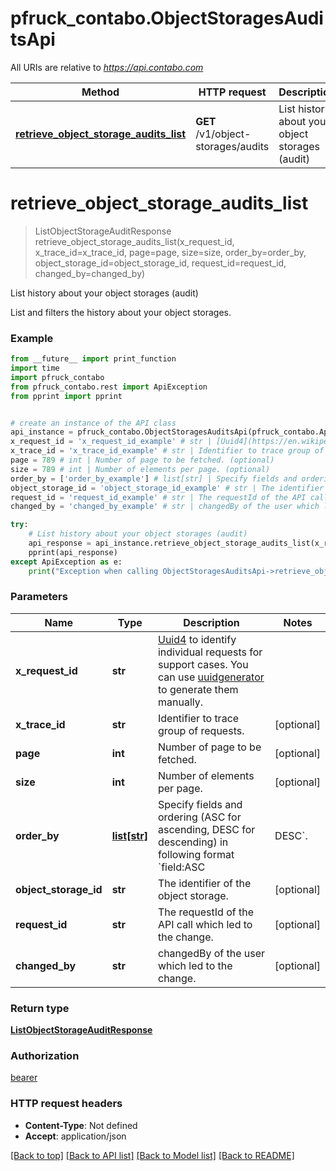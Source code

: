# pfruck_contabo.ObjectStoragesAuditsApi

All URIs are relative to *https://api.contabo.com*

Method | HTTP request | Description
------------- | ------------- | -------------
[**retrieve_object_storage_audits_list**](ObjectStoragesAuditsApi.md#retrieve_object_storage_audits_list) | **GET** /v1/object-storages/audits | List history about your object storages (audit)

# **retrieve_object_storage_audits_list**
> ListObjectStorageAuditResponse retrieve_object_storage_audits_list(x_request_id, x_trace_id=x_trace_id, page=page, size=size, order_by=order_by, object_storage_id=object_storage_id, request_id=request_id, changed_by=changed_by)

List history about your object storages (audit)

List and filters the history about your object storages.

### Example
```python
from __future__ import print_function
import time
import pfruck_contabo
from pfruck_contabo.rest import ApiException
from pprint import pprint


# create an instance of the API class
api_instance = pfruck_contabo.ObjectStoragesAuditsApi(pfruck_contabo.ApiClient(configuration))
x_request_id = 'x_request_id_example' # str | [Uuid4](https://en.wikipedia.org/wiki/Universally_unique_identifier#Version_4_(random)) to identify individual requests for support cases. You can use [uuidgenerator](https://www.uuidgenerator.net/version4) to generate them manually.
x_trace_id = 'x_trace_id_example' # str | Identifier to trace group of requests. (optional)
page = 789 # int | Number of page to be fetched. (optional)
size = 789 # int | Number of elements per page. (optional)
order_by = ['order_by_example'] # list[str] | Specify fields and ordering (ASC for ascending, DESC for descending) in following format `field:ASC|DESC`. (optional)
object_storage_id = 'object_storage_id_example' # str | The identifier of the object storage. (optional)
request_id = 'request_id_example' # str | The requestId of the API call which led to the change. (optional)
changed_by = 'changed_by_example' # str | changedBy of the user which led to the change. (optional)

try:
    # List history about your object storages (audit)
    api_response = api_instance.retrieve_object_storage_audits_list(x_request_id, x_trace_id=x_trace_id, page=page, size=size, order_by=order_by, object_storage_id=object_storage_id, request_id=request_id, changed_by=changed_by)
    pprint(api_response)
except ApiException as e:
    print("Exception when calling ObjectStoragesAuditsApi->retrieve_object_storage_audits_list: %s\n" % e)
```

### Parameters

Name | Type | Description  | Notes
------------- | ------------- | ------------- | -------------
 **x_request_id** | **str**| [Uuid4](https://en.wikipedia.org/wiki/Universally_unique_identifier#Version_4_(random)) to identify individual requests for support cases. You can use [uuidgenerator](https://www.uuidgenerator.net/version4) to generate them manually. | 
 **x_trace_id** | **str**| Identifier to trace group of requests. | [optional] 
 **page** | **int**| Number of page to be fetched. | [optional] 
 **size** | **int**| Number of elements per page. | [optional] 
 **order_by** | [**list[str]**](str.md)| Specify fields and ordering (ASC for ascending, DESC for descending) in following format &#x60;field:ASC|DESC&#x60;. | [optional] 
 **object_storage_id** | **str**| The identifier of the object storage. | [optional] 
 **request_id** | **str**| The requestId of the API call which led to the change. | [optional] 
 **changed_by** | **str**| changedBy of the user which led to the change. | [optional] 

### Return type

[**ListObjectStorageAuditResponse**](ListObjectStorageAuditResponse.md)

### Authorization

[bearer](../README.md#bearer)

### HTTP request headers

 - **Content-Type**: Not defined
 - **Accept**: application/json

[[Back to top]](#) [[Back to API list]](../README.md#documentation-for-api-endpoints) [[Back to Model list]](../README.md#documentation-for-models) [[Back to README]](../README.md)

